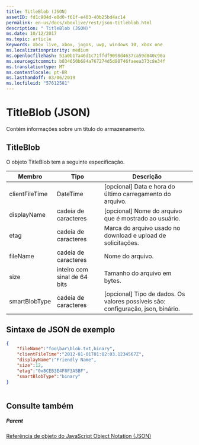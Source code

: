 ```yaml
---
title: TitleBlob (JSON)
assetID: fd1c904d-e8d0-f61f-e403-40b25bd4ac14
permalink: en-us/docs/xboxlive/rest/json-titleblob.html
description: " TitleBlob (JSON)"
ms.date: 10/12/2017
ms.topic: article
keywords: xbox live, xbox, jogos, uwp, windows 10, xbox one
ms.localizationpriority: medium
ms.openlocfilehash: 51a0b17a46d1c71ffdf9098d4637ca59d840c90a
ms.sourcegitcommit: b034650b684a767274d5d88746faeea373c8e34f
ms.translationtype: MT
ms.contentlocale: pt-BR
ms.lasthandoff: 03/06/2019
ms.locfileid: "57612581"
---
```

# <a name="titleblob-json"></a>TitleBlob (JSON)
Contém informações sobre um título do armazenamento. 
<a id="ID4EP"></a>

 
## <a name="titleblob"></a>TitleBlob
 
O objeto TitleBlob tem a seguinte especificação.
 
| Membro| Tipo| Descrição| 
| --- | --- | --- | 
| clientFileTime| DateTime| [opcional] Data e hora do último carregamento do arquivo.| 
| displayName| cadeia de caracteres| [opcional] Nome do arquivo que é mostrado ao usuário.| 
| etag| cadeia de caracteres| Marca do arquivo usado no download e upload de solicitações.| 
| fileName| cadeia de caracteres| Nome do arquivo.| 
| size| inteiro com sinal de 64 bits| Tamanho do arquivo em bytes.| 
| smartBlobType| cadeia de caracteres| [opcional] Tipo de dados. Os valores possíveis são: configuração, json, binário.| 
  
<a id="ID4E6C"></a>

 
## <a name="sample-json-syntax"></a>Sintaxe de JSON de exemplo
 

```json
{
    "fileName":"foo\bar\blob.txt,binary",
    "clientFileTime":"2012-01-01T01:02:03.1234567Z",
    "displayName":"Friendly Name",
    "size":12,
    "etag":"0x8CEB3E4F8F3A5BF",
    "smartBlobType":"binary"
}
      
```

  
<a id="ID4EID"></a>

 
## <a name="see-also"></a>Consulte também
 
<a id="ID4EKD"></a>

 
##### <a name="parent"></a>Parent 

[Referência de objeto do JavaScript Object Notation (JSON)](atoc-xboxlivews-reference-json.md)

   